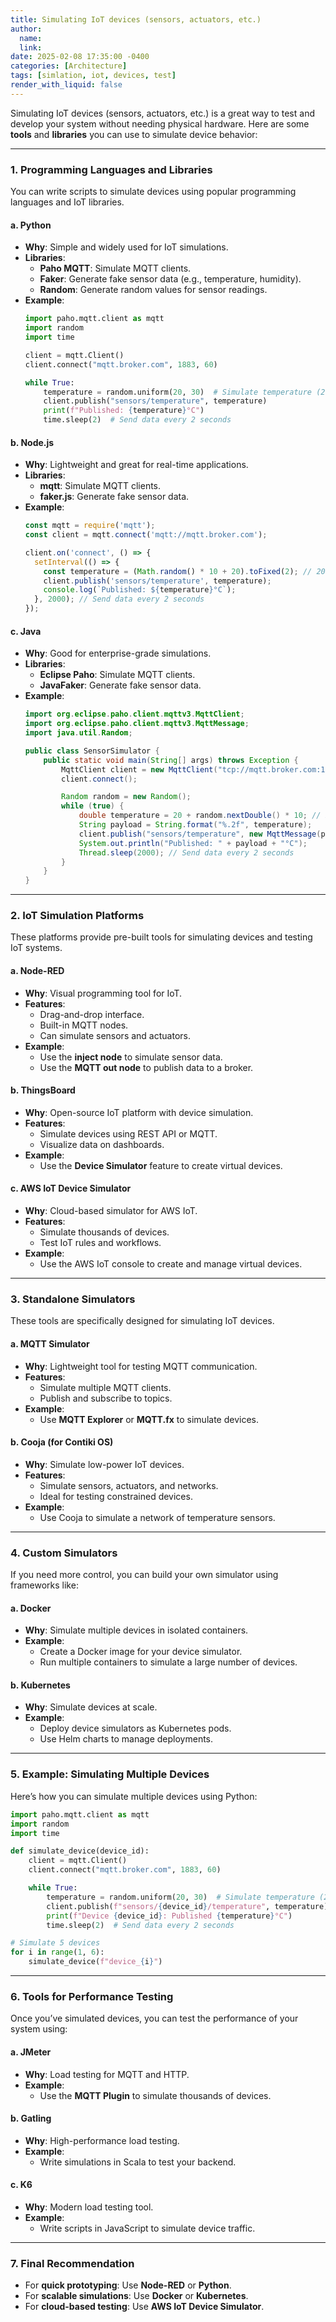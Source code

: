 ```yaml
---
title: Simulating IoT devices (sensors, actuators, etc.) 
author:
  name: 
  link: 
date: 2025-02-08 17:35:00 -0400
categories: [Architecture]
tags: [simlation, iot, devices, test]
render_with_liquid: false
---
```


Simulating IoT devices (sensors, actuators, etc.) is a great way to test and develop your system without needing physical hardware. Here are some **tools** and **libraries** you can use to simulate device behavior:

---

### **1. Programming Languages and Libraries**
You can write scripts to simulate devices using popular programming languages and IoT libraries.

#### **a. Python**
- **Why**: Simple and widely used for IoT simulations.
- **Libraries**:
  - **Paho MQTT**: Simulate MQTT clients.
  - **Faker**: Generate fake sensor data (e.g., temperature, humidity).
  - **Random**: Generate random values for sensor readings.
- **Example**:
  ```python
  import paho.mqtt.client as mqtt
  import random
  import time

  client = mqtt.Client()
  client.connect("mqtt.broker.com", 1883, 60)

  while True:
      temperature = random.uniform(20, 30)  # Simulate temperature (20-30°C)
      client.publish("sensors/temperature", temperature)
      print(f"Published: {temperature}°C")
      time.sleep(2)  # Send data every 2 seconds
  ```

#### **b. Node.js**
- **Why**: Lightweight and great for real-time applications.
- **Libraries**:
  - **mqtt**: Simulate MQTT clients.
  - **faker.js**: Generate fake sensor data.
- **Example**:
  ```javascript
  const mqtt = require('mqtt');
  const client = mqtt.connect('mqtt://mqtt.broker.com');

  client.on('connect', () => {
    setInterval(() => {
      const temperature = (Math.random() * 10 + 20).toFixed(2); // 20-30°C
      client.publish('sensors/temperature', temperature);
      console.log(`Published: ${temperature}°C`);
    }, 2000); // Send data every 2 seconds
  });
  ```

#### **c. Java**
- **Why**: Good for enterprise-grade simulations.
- **Libraries**:
  - **Eclipse Paho**: Simulate MQTT clients.
  - **JavaFaker**: Generate fake sensor data.
- **Example**:
  ```java
  import org.eclipse.paho.client.mqttv3.MqttClient;
  import org.eclipse.paho.client.mqttv3.MqttMessage;
  import java.util.Random;

  public class SensorSimulator {
      public static void main(String[] args) throws Exception {
          MqttClient client = new MqttClient("tcp://mqtt.broker.com:1883", MqttClient.generateClientId());
          client.connect();

          Random random = new Random();
          while (true) {
              double temperature = 20 + random.nextDouble() * 10; // 20-30°C
              String payload = String.format("%.2f", temperature);
              client.publish("sensors/temperature", new MqttMessage(payload.getBytes()));
              System.out.println("Published: " + payload + "°C");
              Thread.sleep(2000); // Send data every 2 seconds
          }
      }
  }
  ```

---

### **2. IoT Simulation Platforms**
These platforms provide pre-built tools for simulating devices and testing IoT systems.

#### **a. Node-RED**
- **Why**: Visual programming tool for IoT.
- **Features**:
  - Drag-and-drop interface.
  - Built-in MQTT nodes.
  - Can simulate sensors and actuators.
- **Example**:
  - Use the **inject node** to simulate sensor data.
  - Use the **MQTT out node** to publish data to a broker.

#### **b. ThingsBoard**
- **Why**: Open-source IoT platform with device simulation.
- **Features**:
  - Simulate devices using REST API or MQTT.
  - Visualize data on dashboards.
- **Example**:
  - Use the **Device Simulator** feature to create virtual devices.

#### **c. AWS IoT Device Simulator**
- **Why**: Cloud-based simulator for AWS IoT.
- **Features**:
  - Simulate thousands of devices.
  - Test IoT rules and workflows.
- **Example**:
  - Use the AWS IoT console to create and manage virtual devices.

---

### **3. Standalone Simulators**
These tools are specifically designed for simulating IoT devices.

#### **a. MQTT Simulator**
- **Why**: Lightweight tool for testing MQTT communication.
- **Features**:
  - Simulate multiple MQTT clients.
  - Publish and subscribe to topics.
- **Example**:
  - Use **MQTT Explorer** or **MQTT.fx** to simulate devices.

#### **b. Cooja (for Contiki OS)**
- **Why**: Simulate low-power IoT devices.
- **Features**:
  - Simulate sensors, actuators, and networks.
  - Ideal for testing constrained devices.
- **Example**:
  - Use Cooja to simulate a network of temperature sensors.

---

### **4. Custom Simulators**
If you need more control, you can build your own simulator using frameworks like:

#### **a. Docker**
- **Why**: Simulate multiple devices in isolated containers.
- **Example**:
  - Create a Docker image for your device simulator.
  - Run multiple containers to simulate a large number of devices.

#### **b. Kubernetes**
- **Why**: Simulate devices at scale.
- **Example**:
  - Deploy device simulators as Kubernetes pods.
  - Use Helm charts to manage deployments.

---

### **5. Example: Simulating Multiple Devices**
Here’s how you can simulate multiple devices using Python:

```python
import paho.mqtt.client as mqtt
import random
import time

def simulate_device(device_id):
    client = mqtt.Client()
    client.connect("mqtt.broker.com", 1883, 60)

    while True:
        temperature = random.uniform(20, 30)  # Simulate temperature (20-30°C)
        client.publish(f"sensors/{device_id}/temperature", temperature)
        print(f"Device {device_id}: Published {temperature}°C")
        time.sleep(2)  # Send data every 2 seconds

# Simulate 5 devices
for i in range(1, 6):
    simulate_device(f"device_{i}")
```

---

### **6. Tools for Performance Testing**
Once you’ve simulated devices, you can test the performance of your system using:

#### **a. JMeter**
- **Why**: Load testing for MQTT and HTTP.
- **Example**:
  - Use the **MQTT Plugin** to simulate thousands of devices.

#### **b. Gatling**
- **Why**: High-performance load testing.
- **Example**:
  - Write simulations in Scala to test your backend.

#### **c. K6**
- **Why**: Modern load testing tool.
- **Example**:
  - Write scripts in JavaScript to simulate device traffic.

---

### **7. Final Recommendation**
- For **quick prototyping**: Use **Node-RED** or **Python**.
- For **scalable simulations**: Use **Docker** or **Kubernetes**.
- For **cloud-based testing**: Use **AWS IoT Device Simulator**.



